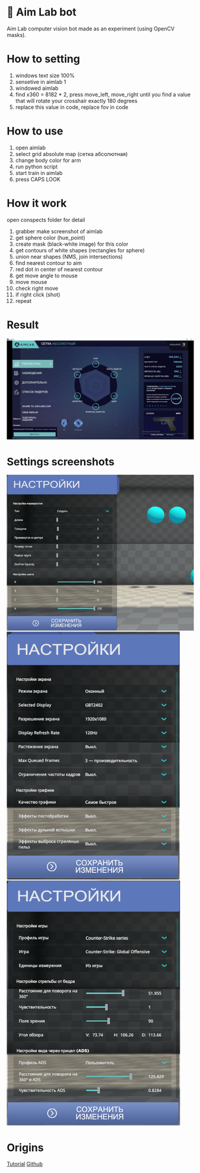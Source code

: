 # 🤖 Aim Lab bot
Aim Lab computer vision bot made as an experiment (using OpenCV masks).

# How to setting
1. windows text size 100%
2. sensetive in aimlab 1
3. windowed aimlab
4. find x360 = 8182 * 2, press move_left, move_right until you find a value that will rotate your crosshair exactly 180 degrees
5. replace this value in code, replace fov in code

# How to use
1. open aimlab
2. select grid absolute map (сетка абсолютная)
3. change body color for arm
4. run python script
5. start train in aimlab
6. press CAPS LOOK

# How it work
open conspects folder for detail
1. grabber make screenshot of aimlab
2. get sphere color (hue_point)
3. create mask (black-white image) for this color
4. get contours of white shapes (rectangles for sphere)
5. union near shapes  (NMS, join intersections)
6. find nearest contour to aim 
7. red dot in center of nearest contour
8. get move angle to mouse
9. move mouse
10. check right move
11. if right click (shot)
12. repeat

# Result
![result](./result.png)

# Settings screenshots
![settings1](./conspects/settings/settings1.PNG)
![settings2](./conspects/settings/settings2.PNG)
![settings3](./conspects/settings/settings3.PNG)

# Origins
[Tutorial](https://www.youtube.com/watch?v=cJbvPGCqW8s)
[Github](https://github.com/Priler/aimlabbot)
